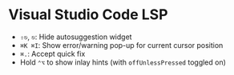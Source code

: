 # Visual Studio Code LSP

- `⇧⎋`, `⎋`: Hide autosuggestion widget
- `⌘K ⌘I`: Show error/warning pop-up for current cursor position
- `⌘.`: Accept quick fix
- Hold `⌃⌥` to show inlay hints (with `offUnlessPressed` toggled on)
